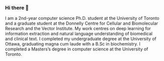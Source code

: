 ### Hi there 👋

I am a 2nd-year computer science Ph.D. student at the University of Toronto and a graduate student at the Donnelly Centre for Cellular and Biomolecular Research and the Vector Institute. My work centres on deep learning for information extraction and natural language understanding of biomedical and clinical text. I completed my undergraduate degree at the University of Ottawa, graduating magna cum laude with a B.Sc in biochemistry. I completed a Masters’s degree in computer science at the University of Toronto.

<!--
**JohnGiorgi/johngiorgi** is a ✨ _special_ ✨ repository because its `README.md` (this file) appears on your GitHub profile.

Here are some ideas to get you started:

- 🔭 I’m currently working on ...
- 🌱 I’m currently learning ...
- 👯 I’m looking to collaborate on ...
- 🤔 I’m looking for help with ...
- 💬 Ask me about ...
- 📫 How to reach me: ...
- 😄 Pronouns: ...
- ⚡ Fun fact: ...
-->


